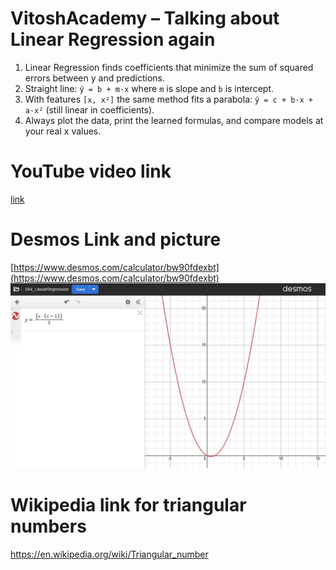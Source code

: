 # VitoshAcademy – Talking about Linear Regression again
1) Linear Regression finds coefficients that minimize the sum of squared errors between y and predictions.
2) Straight line: `ŷ = b + m·x` where `m` is slope and `b` is intercept.
3) With features `[x, x²]` the same method fits a parabola: `ŷ = c + b·x + a·x²` (still linear in coefficients).
4) Always plot the data, print the learned formulas, and compare models at your real x values.

# YouTube video link
[link](https://youtu.be/nYSQNi1kAV4)

# Desmos Link and picture
[https://www.desmos.com/calculator/bw90fdexbt](https://www.desmos.com/calculator/bw90fdexbt)
![](desmos.jpg)

# Wikipedia link for triangular numbers
https://en.wikipedia.org/wiki/Triangular_number
